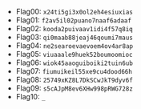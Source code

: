 - Flag00: `x24ti5gi3x0ol2eh4esiuxias`
- Flag01: `f2av5il02puano7naaf6adaaf`
- Flag02: `kooda2puivaav1idi4f57q8iq`
- Flag03: `qi0maab88jeaj46qoumi7maus`
- Flag04: `ne2searoevaevoem4ov4ar8ap`
- Flag05: `viuaaale9huek52boumoomioc`
- Flag06: `wiok45aaoguiboiki2tuin6ub`
- Flag07: `fiumuikeil55xe9cu4dood66h`
- Flag08: `25749xKZ8L7DkSCwJkT9dyv6f`
- Flag09: `s5cAJpM8ev6XHw998pRWG728z`
- Flag10: `_`
